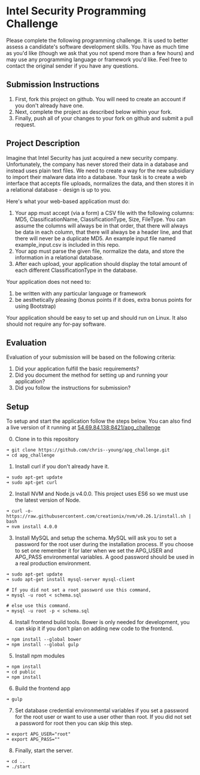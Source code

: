 # Intel Security Programming Challenge
Please complete the following programming challenge.  It is used to better assess a candidate's software development skills.   You have as much time as you'd like (though we ask that you not spend more than a few hours) and may use any programming language or framework you'd like.  Feel free to contact the original sender if you have any questions.

## Submission Instructions
1. First, fork this project on github.  You will need to create an account if you don't already have one.
1. Next, complete the project as described below within your fork.
1. Finally, push all of your changes to your fork on github and submit a pull request.

## Project Description
Imagine that Intel Security has just acquired a new security company.  Unfortunately, the company has never stored their data in a database and instead uses plain text files.  We need to create a way for the new subsidiary to import their malware data into a database.  Your task is to create a web interface that accepts file uploads, normalizes the data, and then stores it in a relational database - design is up to you.

Here's what your web-based application must do:

1. Your app must accept (via a form) a CSV file with the following columns: MD5, ClassificationName, ClassificationType, Size, FileType.  You can assume the columns will always be in that order, that there will always be data in each column, that there will always be a header line, and that there will never be a duplicate MD5.  An example input file named example_input.csv is included in this repo.
1. Your app must parse the given file, normalize the data, and store the information in a relational database.
1. After each upload, your application should display the total amount of each different ClassificationType in the database.

Your application does not need to:

1. be written with any particular language or framework
1. be aesthetically pleasing (bonus points if it does, extra bonus points for using Bootstrap)

Your application should be easy to set up and should run on Linux.  It also should not require any for-pay software.

## Evaluation
Evaluation of your submission will be based on the following criteria:

1. Did your application fulfill the basic requirements?
1. Did you document the method for setting up and running your application?
1. Did you follow the instructions for submission?




## Setup

To setup and start the application follow the steps below. You can also find a live version of it running at [54.69.84.138:8421/apg_challenge](http://54.69.84.138:8421/apg_challenge)

0. Clone in to this repository

  ```
  ➜ git clone https://github.com/chris--young/apg_challenge.git
  ➜ cd apg_challenge
  ```

1. Install curl if you don't already have it.

  ```
  ➜ sudo apt-get update
  ➜ sudo apt-get curl
  ```

2. Install NVM and Node.js v4.0.0. This project uses ES6 so we must use the latest version of Node.

  ```
  ➜ curl -o- https://raw.githubusercontent.com/creationix/nvm/v0.26.1/install.sh | bash
  ➜ nvm install 4.0.0
  ```

3. Install MySQL and setup the schema. MySQL will ask you to set a password for the root user during the installation process. If you choose to set one remember it for later when we set the APG_USER and APG_PASS environmental variables. A good password should be used in a real production environment.

  ```
  ➜ sudo apt-get update
  ➜ sudo apt-get install mysql-server mysql-client

  # If you did not set a root password use this command,
  ➜ mysql -u root < schema.sql

  # else use this command.
  ➜ mysql -u root -p < schema.sql
  ```

4. Install frontend build tools. Bower is only needed for development, you can skip it if you don't plan on adding new code to the frontend.

  ```
  ➜ npm install --global bower
  ➜ npm install --global gulp
  ```

5. Install npm modules

  ```
  ➜ npm install
  ➜ cd public
  ➜ npm install
  ```

6. Build the frontend app

  ```
  ➜ gulp
  ```

7. Set database credential environmental variables if you set a password for the root user or want to use a user other than root. If you did not set a password for root then you can skip this step.

  ```
  ➜ export APG_USER="root"
  ➜ export APG_PASS=""
  ```

8. Finally, start the server.

  ```
  ➜ cd ..
  ➜ ./start
  ```
